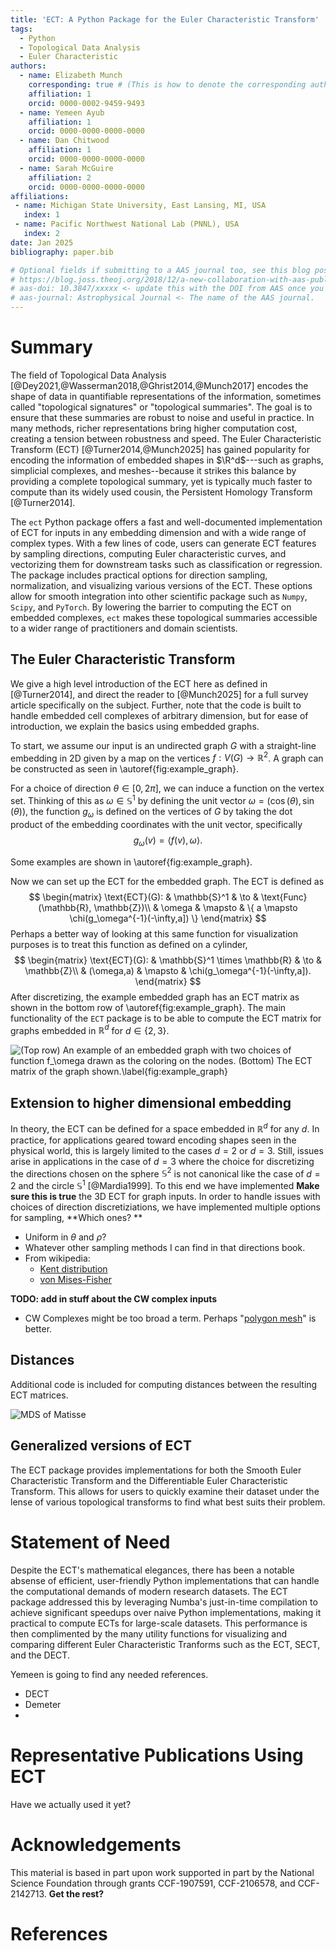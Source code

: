 ```yaml
---
title: 'ECT: A Python Package for the Euler Characteristic Transform'
tags:
  - Python
  - Topological Data Analysis
  - Euler Characteristic 
authors:
  - name: Elizabeth Munch
    corresponding: true # (This is how to denote the corresponding author)
    affiliation: 1
    orcid: 0000-0002-9459-9493
  - name: Yemeen Ayub
    affiliation: 1
    orcid: 0000-0000-0000-0000
  - name: Dan Chitwood 
    affiliation: 1
    orcid: 0000-0000-0000-0000
  - name: Sarah McGuire
    affiliation: 2
    orcid: 0000-0000-0000-0000
affiliations:
 - name: Michigan State University, East Lansing, MI, USA
   index: 1
 - name: Pacific Northwest National Lab (PNNL), USA
   index: 2
date: Jan 2025
bibliography: paper.bib

# Optional fields if submitting to a AAS journal too, see this blog post:
# https://blog.joss.theoj.org/2018/12/a-new-collaboration-with-aas-publishings
# aas-doi: 10.3847/xxxxx <- update this with the DOI from AAS once you know it.
# aas-journal: Astrophysical Journal <- The name of the AAS journal.
---
```


# Summary

The field of Topological Data Analysis [@Dey2021,@Wasserman2018,@Ghrist2014,@Munch2017] encodes the shape of data in quantifiable representations of the information, sometimes called "topological signatures" or "topological summaries". The goal is to ensure that these summaries are robust to noise and useful in practice. In many methods, richer representations bring higher computation cost, creating a tension between robustness and speed. The Euler Characteristic Transform (ECT) [@Turner2014,@Munch2025] has gained popularity for encoding the information of embedded shapes in $\R^d$---such as graphs, simplicial complexes, and meshes--because it strikes this balance by providing a complete topological summary, yet is typically much faster to compute than its widely used cousin, the Persistent Homology Transform [@Turner2014].

The `ect` Python package offers a fast and well-documented implementation of ECT for inputs in any embedding dimension and with a wide range of complex types. With a few lines of code, users can generate ECT features by sampling directions, computing Euler characteristic curves, and vectorizing them for downstream tasks such as classification or regression. The package includes practical options for direction sampling, normalization, and visualizing various versions of the ECT. These options allow for smooth integration into other scientific package such as `Numpy`, `Scipy`, and `PyTorch`. By lowering the barrier to computing the ECT on embedded complexes, `ect` makes these topological summaries accessible to a wider range of practitioners and domain scientists.

## The Euler Characteristic Transform

We give a high level introduction of the ECT here as defined in [@Turner2014], and direct the reader to [@Munch2025] for a full survey article specifically on the subject. Further, note that the code is built to handle embedded cell complexes of arbitrary dimension, but for ease of introduction, we explain the basics using embedded graphs.

To start, we assume our input is an undirected graph $G$ with a straight-line embedding in 2D given by a map on the vertices $f: V(G) \to \mathbb{R}^2$. A graph can be constructed as seen in \autoref{fig:example_graph}.



<!-- ![Testing scaling](figures/CombineGraphExample.png){ width=20% } -->


For a choice of direction $\theta \in [0,2\pi]$, we can induce a function on the vertex set. 
Thinking of this as $\omega \in \mathbb{S}^1$ by defining the unit vector $\omega = (\cos(\theta), \sin(\theta))$, the function $g_\omega$ is defined on the vertices of $G$ by taking the dot product of the embedding coordinates with the unit vector, specifically
$$
g_\omega(v) = \langle f(v), \omega\rangle.
$$
<!-- This is done in the code using the `g_omega` method as shown.  -->
Some examples are shown in \autoref{fig:example_graph}. 

Now we can set up the ECT for the embedded graph. The ECT is defined as 
$$
\begin{matrix}
\text{ECT}(G): & \mathbb{S}^1 & \to & \text{Func}(\mathbb{R}, \mathbb{Z})\\
& \omega & \mapsto & \{ a \mapsto \chi(g_\omega^{-1}(-\infty,a]) \}
\end{matrix}
$$
Perhaps a better way of looking at this same function for visualization purposes is to treat this function as defined on a cylinder,
$$
\begin{matrix}
\text{ECT}(G): & \mathbb{S}^1 \times \mathbb{R} & \to &  \mathbb{Z}\\
& (\omega,a) & \mapsto & \chi(g_\omega^{-1}(-\infty,a]).
\end{matrix}
$$
After discretizing, the example embedded graph has an ECT matrix as shown in the bottom row of \autoref{fig:example_graph}.
The main functionality of the `ECT` package is to be able to compute the ECT matrix for graphs embedded in $\mathbb{R}^d$ for $d \in \{2,3\}$.

![(Top row) An example of an embedded graph with two choices of function $f_\omega$ drawn as the coloring on the nodes. (Bottom) The ECT matrix of the graph shown.\label{fig:example_graph}](figures/CombineGraphExample.png)


## Extension to higher dimensional embedding

In theory, the ECT can be defined for a space embedded in $\mathbb{R}^d$ for any $d$. 
In practice, for applications geared toward encoding shapes seen in the physical world, this is largely limited to the cases $d=2$ or $d=3$. 
Still, issues arise in applications in the case of $d=3$ where the choice for discretizing the directions chosen on the sphere $\mathbb{S}^2$ is not canonical like the case of $d=2$ and the circle $\mathbb{S}^1$ [@Mardia1999]. 
To this end we have implemented **Make sure this is true** the 3D ECT for graph inputs. 
In order to handle issues with choices of direction discretiziations, we have implemented multiple options for sampling, **Which ones? **
- Uniform in $\theta$ and $\rho$? 
- Whatever other sampling methods I can find in that directions book. 
- From wikipedia: 
  - [Kent distribution](https://en.wikipedia.org/wiki/Kent_distribution) 
  - [von Mises-Fisher](https://en.wikipedia.org/wiki/Von_Mises%E2%80%93Fisher_distribution#Matrix_Von_Mises-Fisher)



**TODO: add in stuff about the CW complex inputs**
- CW Complexes might be too broad a term. Perhaps "[polygon mesh](https://en.wikipedia.org/wiki/Polygon_mesh)" is better. 

## Distances 

Additional code is included for computing distances between the resulting ECT matrices. 

![MDS of Matisse](figures/Matisse_MDS.png)

## Generalized versions of ECT

The ECT package provides implementations for both the Smooth Euler Characteristic Transform and the Differentiable Euler Characteristic Transform. This allows for users to quickly examine their dataset under the lense of various topological transforms to find what best suits their problem.

# Statement of Need

Despite the ECT's mathematical elegances, there has been a notable absense of efficient, user-friendly Python implementations that can handle the computational demands of modern research datasets. The ECT package addressed this by leveraging Numba's just-in-time compilation to achieve significant speedups over naive Python implementations, making it practical to compute ECTs for large-scale datasets. This performance is then complimented by the many utility functions for visualizing and comparing different Euler Characteristic Tranforms such as the ECT, SECT, and the DECT.

Yemeen is going to find any needed references.

- DECT 
- Demeter 
- 

# Representative Publications Using ECT

Have we actually used it yet? 

# Acknowledgements

This material is based in part upon work supported in part by the National Science Foundation through grants
CCF-1907591,
CCF-2106578,
and CCF-2142713.
**Get the rest?**

# References
